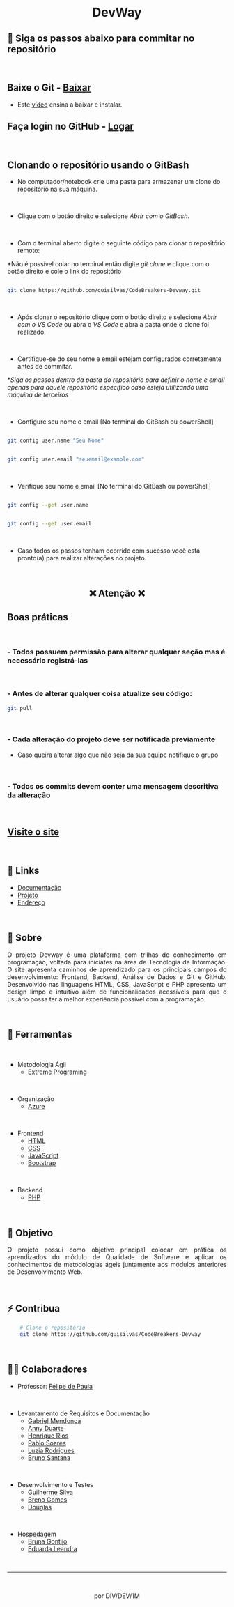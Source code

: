 <!-- Header de apresentação -->
<h1 align="center">
    <!-- Logo do projeto -->
    <img src="">
    <!-- Nome do projeto -->
    <p>DevWay</p>
</h1>

<!-- Instruções para contribuir no projeto -->
## 🛑 Siga os passos abaixo para commitar no repositório

<br>

## Baixe o Git - [Baixar](https://git-scm.com/)
- Este [vídeo](https://youtu.be/UBAX-13g8OM) ensina a baixar e instalar.

## Faça login no GitHub - [Logar](https://github.com/)

<br>

## Clonando o repositório usando o GitBash


- No computador/notebook crie uma pasta para armazenar um clone do repositório na sua máquina.

<br>

- Clique com o botão direito e selecione _Abrir com o GitBash_.

<br>

- Com o terminal aberto digite o seguinte código para clonar o repositório remoto:

*Não é possível colar no terminal então digite _git clone_ e clique com o botão direito e cole o link do repositório

```bash

git clone https://github.com/guisilvas/CodeBreakers-Devway.git

```

<br>

- Após clonar o repositório clique com o botão direito e selecione _Abrir com o VS Code_ ou abra o _VS Code_ e abra a pasta onde o clone foi realizado.

<br>

- Certifique-se do seu nome e email estejam configurados corretamente antes de commitar.

*_Siga os passos dentro da pasta do repositório para definir o nome e email apenas para aquele repositório específico caso esteja utilizando uma máquina de terceiros_

<br>

- Configure seu nome e email [No terminal do GitBash ou powerShell]
```bash

git config user.name "Seu Nome"


git config user.email "seuemail@example.com"

```

<br>

- Verifique seu nome e email [No terminal do GitBash ou powerShell]
```bash

git config --get user.name


git config --get user.email

```

<br>

- Caso todos os passos tenham ocorrido com sucesso você está pronto(a) para realizar alterações no projeto.

<br>

<!-- Regras e padronização do projeto -->
<h2 align="center">
❌ Atenção ❌
</h2>

<h2>
Boas práticas
</h2>

<br>

### - Todos possuem permissão para alterar qualquer seção mas é necessário registrá-las

<br>

### - Antes de alterar qualquer coisa atualize seu código:
```bash
git pull
```

<br>

### - Cada alteração do projeto deve ser notificada previamente
- Caso queira alterar algo que não seja da sua equipe notifique o grupo

<br>

### - Todos os commits devem conter uma mensagem descritiva da alteração

<br>

<!-- Git do Site em funcionamento -->
<img src="">

<!-- Link de acesso à plataforma -->
## [Visite o site]()

<br>

<!-- Links úteis -->
## 🔗 Links
- [Documentação]()
- [Projeto]()
- [Endereço]()

<br>

<!-- Sobre o projeto -->
## 📄 Sobre

<p style="text-align: justify">
O projeto Devway é uma plataforma com trilhas de conhecimento em programação, voltada para iniciates na área de Tecnologia da Informação. O site apresenta caminhos de aprendizado para os principais campos do desenvolvimento: Frontend, Backend, Análise de Dados e Git e GitHub. Desenvolvido nas linguagens HTML, CSS, JavaScript e PHP apresenta um design limpo e intuitivo além de funcionalidades acessíveis para que o usuário possa ter a melhor experiência possível com a programação.
</p>

<br>

<!-- Ferramentas e tecnologias usadas no processo -->
## 🔨 Ferramentas

<br>

- Metodologia Ágil
    - [Extreme Programing](https://www.agilealliance.org/)

<br>

- Organização
    - [Azure](https://azure.microsoft.com/)

<br>

- Frontend
    - [HTML](https://www.w3.org/TR/html/)
    - [CSS](https://www.w3.org/TR/html/)
    - [JavaScript](https://developer.mozilla.org/docs/Web/JavaScript/Guide)
    - [Bootstrap](https://getbootstrap.com/)

<br>

- Backend
    - [PHP](https://www.php.net/)

<br>

<!-- Objetivos do projeto -->
## 🎯 Objetivo

 <p style="text-align: justify">
 O projeto possui como objetivo principal colocar em prática os aprendizados do módulo de Qualidade de Software e aplicar os conhecimentos de metodologias ágeis juntamente aos módulos anteriores de Desenvolvimento Web.
 </p>

<br>

## ⚡ Contribua

```bash
    # Clone o repositório
    git clone https://github.com/guisilvas/CodeBreakers-Devway
```

<br>

## 👷‍♂️ Colaboradores

- Professor: [Felipe de Paula]()

<br>

- Levantamento de Requisitos e Documentação
    - [Gabriel Mendonça](https://github.com/Gabriel037)
    - [Anny Duarte](https://github.com/Muniz-DuarteAnny)
    - [Henrique Rios](https://github.com/hriquerios)
    - [Pablo Soares](https://github.com/PabloSoares1572)
    - [Luzia Rodrigues]()
    - [Bruno Santana]()

<br>

- Desenvolvimento e Testes
    - [Guilherme Silva](https://github.com/guisilvas)
    - [Breno Gomes](https://github.com/brngom3s)
    - [Douglas](https://github.com/DOzinhaha)

<br>

- Hospedagem
    - [Bruna Gontijo](https://github.com/brunagtmaia)
    - [Eduarda Leandra](https://github.com/DudaLeandra)

<br>

---
<br>

<p align="center">por DIV/DEV/1M</p>